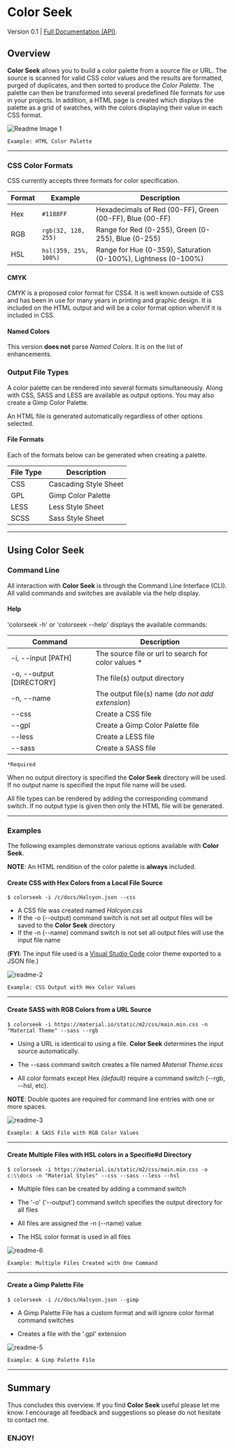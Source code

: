# Color Seek #

Version 0.1 | [Full Documentation (API)](https://cjprindle.github.io/color-seek).

## Overview ##

**Color Seek** allows you to build a color palette from a source file or URL. The source is scanned for valid
CSS color values and the results are formatted, purged of duplicates, and then sorted to produce the 
_Color Palette_. The palette can then be transformed into several predefined file formats for use in your projects.
In addition, a HTML page is created which displays the palette as a grid of swatches, with the colors displaying 
their value in each CSS format.


![Readme Image 1](./img/readme-1.png)

`Example: HTML Color Palette`

---

### CSS Color Formats ###

CSS currently accepts three formats for color specification.

| Format    | Example                      | Description                                                    |
|-----------|------------------------------|----------------------------------------------------------------|
| Hex       | `#1188FF`                    | Hexadecimals of Red (00-FF), Green (00-FF), Blue (00-FF)       |
| RGB       | `rgb(32, 128, 255)`          | Range for Red (0-255), Green (0-255), Blue (0-255)             |
| HSL       | `hsl(359, 25%, 100%)`        | Range for Hue (0-359), Saturation (0-100%), Lightness (0-100%) |

#### CMYK ####

_CMYK_ is a proposed color format for CSS4. It is well known outside of CSS and has been in use
for many years in printing and graphic design. It is included on the HTML output and will be a color format option
when/if it is included in CSS.

#### Named Colors ####

This version **does not** parse _Named Colors_. It is on the list of enhancements.


### Output File Types ###

A color palette can be rendered into several formats simultaneously. Along with CSS, SASS and LESS are available 
as output options. You may also create a Gimp Color Palette. 

An HTML file is generated automatically regardless of other options selected.

#### File Formats ####

Each of the formats below can be generated when creating a palette.

| File Type | Description           |
|-----------|-----------------------|
| CSS       | Cascading Style Sheet |
| GPL       | Gimp Color Palette    |
| LESS      | Less Style Sheet      |
| SCSS      | Sass Style Sheet      |

---

## Using Color Seek ##

### Command Line ###

All interaction with **Color Seek** is through the Command Line Interface (CLI). All valid commands and switches are available via the help display.

#### Help ####

'colorseek -h' or 'colorseek --help' displays the available commands:

| Command                 | Description                                         |
|-------------------------|-----------------------------------------------------|
| -i, --input [PATH]      | The source file or url to search for color values * |
| -o, --output [DIRECTORY]| The file(s) output directory                        |
| -n, --name              | The output file(s) name (_do not add extension_)    |
| --css                   | Create a CSS file                                   |
| --gpl                   | Create a Gimp Color Palette file                    |
| --less                  | Create a LESS file                                  |
| --sass                  | Create a SASS file                                  |

`*Required`


When no output directory is specified the **Color Seek** directory will be used. If no output name is specified the 
input file name will be used.

All file types can be rendered by adding the corresponding command switch. If no output type is given then only the 
HTML file will be generated.

---

### Examples ###

The following examples demonstrate various options available with **Color Seek**. 

**NOTE**: An HTML rendition of the color palette is **always** included.

#### Create CSS with Hex Colors from a Local File Source #### 

    $ colorseek -i /c/docs/Halcyon.json --css

+ A CSS file was created named *Halcyon.css*
+ If the -o (--output) command switch is not set all output files will be saved to the **Color Seek** directory
+ If the -n (--name) command switch is not set all output files will use the input file name

(**FYI**: The input file used is a [Visual Studio Code](https://code.visualstudio.com) color theme exported
to a JSON file.)

![readme-2](./img/readme-2.png)

`Example: CSS Output with Hex Color Values`

---

#### Create SASS with RGB Colors from a URL Source ####

    $ colorseek -i https://material.io/static/m2/css/main.min.css -n "Material Theme" --sass --rgb

+ Using a URL is identical to using a file. **Color Seek** determines the input source automatically. 

+ The --sass command switch creates a file named _Material Theme.scss_

+ All color formats except Hex _(default)_ require a command switch (--rgb, --hsl, etc).

**NOTE**: Double quotes are required for command line entries with one or more spaces.

![readme-3](./img/readme-3.png)

`Example: A SASS File with RGB Color Values`

---

#### Create Multiple Files with HSL colors in a Specifie#d Directory ####


    $ colorseek -i https://material.io/static/m2/css/main.min.css -o c:\\docs -n "Material Styles" --css --sass --less --hsl

+ Multiple files can be created by adding a command switch
 
+ The '-o' ('--output') command switch specifies the output directory for all files
 
+ All files are assigned the -n (--name) value

+ The HSL color format is used in all files

![readme-6](./img/readme-6.png)

`Example: Multiple Files Created with One Command`

---

#### Create a Gimp Palette File ####

    $ colorseek -i /c/docs/Halcyon.json --gimp

+ A Gimp Palette File has a custom format and will ignore color format command switches

+ Creates a file with the '.gpl' extension

![readme-5](./img/readme-5.png)

`Example: A Gimp Palette File`

---

## Summary ##

Thus concludes this overview. If you find **Color Seek** useful please let me know. I encourage all feedback and 
suggestions so please do not hesitate to contact me.

### ENJOY! ###